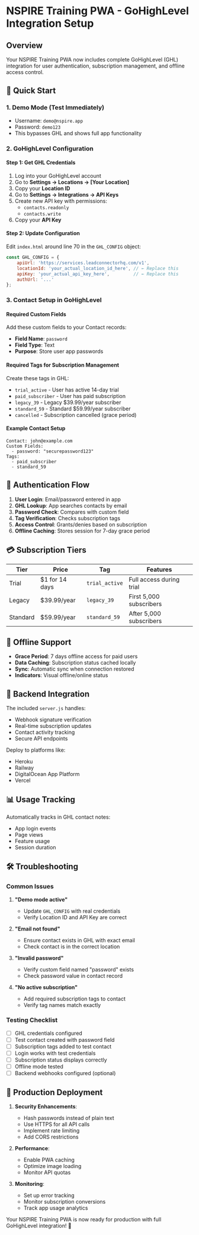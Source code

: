 # NSPIRE Training PWA - GoHighLevel Integration Setup

## Overview
Your NSPIRE Training PWA now includes complete GoHighLevel (GHL) integration for user authentication, subscription management, and offline access control.

## 🚀 Quick Start

### 1. Demo Mode (Test Immediately)
- Username: `demo@nspire.app`
- Password: `demo123`
- This bypasses GHL and shows full app functionality

### 2. GoHighLevel Configuration

#### Step 1: Get GHL Credentials
1. Log into your GoHighLevel account
2. Go to **Settings → Locations → [Your Location]**
3. Copy your **Location ID**
4. Go to **Settings → Integrations → API Keys**
5. Create new API key with permissions:
   - `contacts.readonly`
   - `contacts.write`
6. Copy your **API Key**

#### Step 2: Update Configuration
Edit `index.html` around line 70 in the `GHL_CONFIG` object:

```javascript
const GHL_CONFIG = {
    apiUrl: 'https://services.leadconnectorhq.com/v1',
    locationId: 'your_actual_location_id_here', // ← Replace this
    apiKey: 'your_actual_api_key_here',         // ← Replace this
    authUrl: '...'
};
```

### 3. Contact Setup in GoHighLevel

#### Required Custom Fields
Add these custom fields to your Contact records:
- **Field Name**: `password`
- **Field Type**: Text
- **Purpose**: Store user app passwords

#### Required Tags for Subscription Management
Create these tags in GHL:
- `trial_active` - User has active 14-day trial
- `paid_subscriber` - User has paid subscription
- `legacy_39` - Legacy $39.99/year subscriber
- `standard_59` - Standard $59.99/year subscriber  
- `cancelled` - Subscription cancelled (grace period)

#### Example Contact Setup
```
Contact: john@example.com
Custom Fields:
  - password: "securepassword123"
Tags:
  - paid_subscriber
  - standard_59
```

## 🔐 Authentication Flow

1. **User Login**: Email/password entered in app
2. **GHL Lookup**: App searches contacts by email
3. **Password Check**: Compares with custom field
4. **Tag Verification**: Checks subscription tags
5. **Access Control**: Grants/denies based on subscription
6. **Offline Caching**: Stores session for 7-day grace period

## 💳 Subscription Tiers

| Tier | Price | Tag | Features |
|------|-------|-----|----------|
| Trial | $1 for 14 days | `trial_active` | Full access during trial |
| Legacy | $39.99/year | `legacy_39` | First 5,000 subscribers |
| Standard | $59.99/year | `standard_59` | After 5,000 subscribers |

## 📱 Offline Support

- **Grace Period**: 7 days offline access for paid users
- **Data Caching**: Subscription status cached locally
- **Sync**: Automatic sync when connection restored
- **Indicators**: Visual offline/online status

## 🔧 Backend Integration

The included `server.js` handles:
- Webhook signature verification
- Real-time subscription updates
- Contact activity tracking
- Secure API endpoints

Deploy to platforms like:
- Heroku
- Railway
- DigitalOcean App Platform
- Vercel

## 📊 Usage Tracking

Automatically tracks in GHL contact notes:
- App login events
- Page views
- Feature usage
- Session duration

## 🛠 Troubleshooting

### Common Issues

1. **"Demo mode active"**
   - Update `GHL_CONFIG` with real credentials
   - Verify Location ID and API Key are correct

2. **"Email not found"**
   - Ensure contact exists in GHL with exact email
   - Check contact is in the correct location

3. **"Invalid password"**
   - Verify custom field named "password" exists
   - Check password value in contact record

4. **"No active subscription"**
   - Add required subscription tags to contact
   - Verify tag names match exactly

### Testing Checklist

- [ ] GHL credentials configured
- [ ] Test contact created with password field
- [ ] Subscription tags added to test contact
- [ ] Login works with test credentials
- [ ] Subscription status displays correctly
- [ ] Offline mode tested
- [ ] Backend webhooks configured (optional)

## 🚀 Production Deployment

1. **Security Enhancements**:
   - Hash passwords instead of plain text
   - Use HTTPS for all API calls
   - Implement rate limiting
   - Add CORS restrictions

2. **Performance**:
   - Enable PWA caching
   - Optimize image loading
   - Monitor API quotas

3. **Monitoring**:
   - Set up error tracking
   - Monitor subscription conversions
   - Track app usage analytics

Your NSPIRE Training PWA is now ready for production with full GoHighLevel integration! 🎉